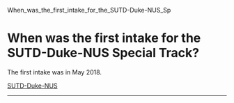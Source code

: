When_was_the_first_intake_for_the_SUTD-Duke-NUS_Sp



When was the first intake for the SUTD-Duke-NUS Special Track?
==============================================================

The first intake was in May 2018.

[SUTD-Duke-NUS](https://www.sutd.edu.sg/tag/sutd-duke-nus/)

---

